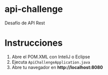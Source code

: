 # api-challenge
Desafío de API Rest

# Instrucciones
1. Abre el POM.XML con InteliJ o Eclipse
2. Ejecuta  `ApiChallengeApplication.java`
3. Abre tu navegador en **http://localhost:8080**
